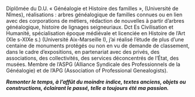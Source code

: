 Diplômée du D.U. « Généalogie et Histoire des familles », (Université de Nîmes),
réalisations : arbres généalogique de familles connues ou en lien avec des corporations de métiers,
rédaction de nouvelles à partir d’arbres généalogique, histoire de lignages seigneuriaux.
Dct Es Civilisation et Humanité, spécialisation époque médiévale et licenciée en Histoire de l’Art
(XIe s-XIXe s.) (Université Aix-Marseille I), j’ai réalisé l’étude de plus d’une centaine de monuments
protégés ou non en vu de demande de classement, dans le cadre d’expositions, en partenariat avec des
privés, des associations, des collectivités, des services déconcentrés de l’État, des musées.
Membre de l’ASPG (Alliance Syndicale des Professionnels de la Généalogie) et de l’APG
(Association of Professional Genealogists).  

***Remonter le temps, à l’affût du moindre indice, textes anciens, objets ou constructions, éclairant le passé, telle a toujours été ma passion.***